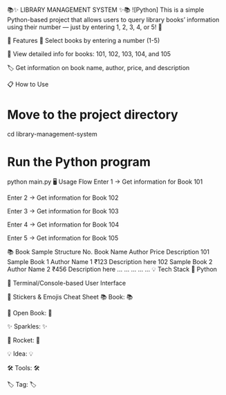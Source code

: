 📚✨ LIBRARY MANAGEMENT SYSTEM ✨📚
![Python]
This is a simple Python-based project that allows users to query library books’ information using their number — just by entering 1, 2, 3, 4, or 5! 🌟

🔑 Features
🔢 Select books by entering a number (1-5)

📖 View detailed info for books: 101, 102, 103, 104, and 105

🏷️ Get information on book name, author, price, and description

📋 How to Use
# Move to the project directory
cd library-management-system

# Run the Python program
python main.py
🖥️ Usage Flow
Enter 1 → Get information for Book 101

Enter 2 → Get information for Book 102

Enter 3 → Get information for Book 103

Enter 4 → Get information for Book 104

Enter 5 → Get information for Book 105

📚 Book Sample Structure
No.	Book Name	Author	Price	Description
101	Sample Book 1	Author Name 1	₹123	Description here
102	Sample Book 2	Author Name 2	₹456	Description here
...	...	...	...	...
💡 Tech Stack
🐍 Python

💾 Terminal/Console-based User Interface

🎨 Stickers & Emojis Cheat Sheet
📚 Book: :books:

📖 Open Book: :open_book:

✨ Sparkles: :sparkles:

🚀 Rocket: :rocket:

💡 Idea: :bulb:

🛠️ Tools: :hammer_and_wrench:

🏷️ Tag: :label: